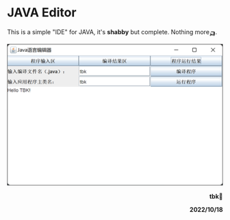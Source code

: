 # JAVA Editor

This is a simple "IDE" for JAVA, it's **shabby** but complete. Nothing more🛺.

![](./example.png)

<p align="right"><b>tbk🦥<b/></p>
<p align="right"><b>2022/10/18<b/></p>